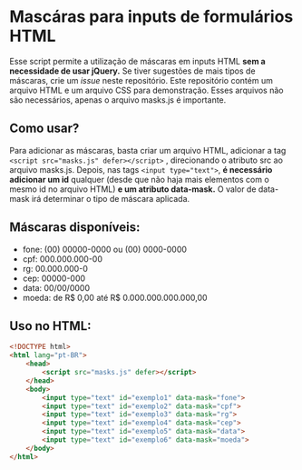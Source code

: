 # Mascáras para inputs de formulários HTML
Esse script permite a utilização de máscaras em inputs HTML **sem a necessidade de usar jQuery.**
Se tiver sugestões de mais tipos de máscaras, crie um _issue_ neste repositório.
Este repositório contém um arquivo HTML e um arquivo CSS para demonstração. Esses arquivos não são necessários, apenas o arquivo masks.js é importante.

## Como usar?
Para adicionar as máscaras, basta criar um arquivo HTML, adicionar a tag `<script src="masks.js" defer></script>` , direcionando o atributo src ao arquivo masks.js.
 Depois, nas tags `<input type="text">`, **é necessário adicionar um id** qualquer (desde que não haja mais elementos com o mesmo id no arquivo HTML) **e um atributo data-mask.**
 O valor de data-mask irá determinar o tipo de máscara aplicada.

## Máscaras disponíveis:
* fone: (00) 00000-0000 ou (00) 0000-0000
* cpf: 000.000.000-00
* rg: 00.000.000-0
* cep: 00000-000
* data: 00/00/0000
* moeda: de R$ 0,00 até R$ 0.000.000.000.000,00

## Uso no HTML:
```html
<!DOCTYPE html>
<html lang="pt-BR">
    <head>
        <script src="masks.js" defer></script>
    </head>
    <body>
        <input type="text" id="exemplo1" data-mask="fone">
        <input type="text" id="exemplo2" data-mask="cpf">
        <input type="text" id="exemplo3" data-mask="rg">
        <input type="text" id="exemplo4" data-mask="cep">
        <input type="text" id="exemplo5" data-mask="data">
        <input type="text" id="exemplo6" data-mask="moeda">
    </body>
</html>
```
